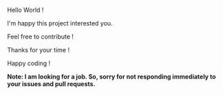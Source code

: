 Hello World !

I'm happy this project interested you.

Feel free to contribute !

Thanks for your time !

Happy coding !

**Note: I am looking for a job. So, sorry for not responding immediately to your issues and pull requests.**
